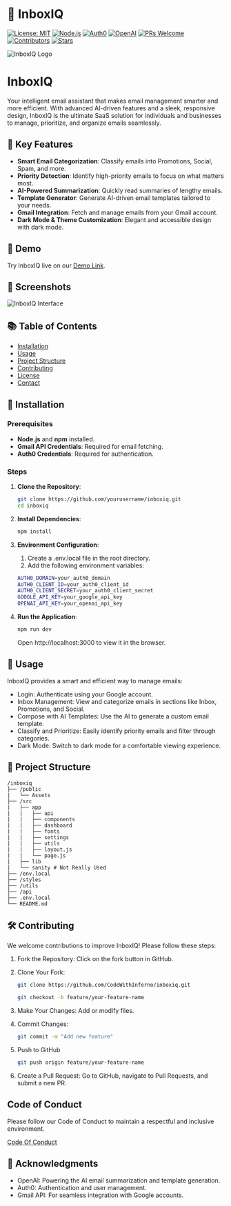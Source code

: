 # 📧 InboxIQ
[![License: MIT](https://img.shields.io/badge/License-MIT-blue.svg)](https://opensource.org/licenses/MIT)
[![Node.js](https://img.shields.io/badge/Node.js-14%2B-green.svg)](https://nodejs.org/)
[![Auth0](https://img.shields.io/badge/Auth0-Enabled-orange.svg)](https://auth0.com/)
[![OpenAI](https://img.shields.io/badge/OpenAI-Integrated-blueviolet.svg)](https://openai.com/)
[![PRs Welcome](https://img.shields.io/badge/PRs-welcome-brightgreen.svg)](https://github.com/CodeWithInferno/inboxiq/pulls)
[![Contributors](https://img.shields.io/github/contributors/CodeWithInferno/inboxiq.svg)](https://github.com/CodeWithInferno/inboxiq/graphs/contributors)
[![Stars](https://img.shields.io/github/stars/CodeWithInferno/inboxiq.svg)](https://github.com/CodeWithInferno/inboxiq/stargazers)


![InboxIQ Logo](/inboxiq/public/Logo.webp) 

# InboxIQ

Your intelligent email assistant that makes email management smarter and more efficient. With advanced AI-driven features and a sleek, responsive design, InboxIQ is the ultimate SaaS solution for individuals and businesses to manage, prioritize, and organize emails seamlessly.

## 🌟 Key Features

- **Smart Email Categorization**: Classify emails into Promotions, Social, Spam, and more.
- **Priority Detection**: Identify high-priority emails to focus on what matters most.
- **AI-Powered Summarization**: Quickly read summaries of lengthy emails.
- **Template Generator**: Generate AI-driven email templates tailored to your needs.
- **Gmail Integration**: Fetch and manage emails from your Gmail account.
- **Dark Mode & Theme Customization**: Elegant and accessible design with dark mode.

## 🚀 Demo

Try InboxIQ live on our [Demo Link](https://inboxiq.demo.link).

## 📸 Screenshots

<!-- Add screenshots of your application here -->
![InboxIQ Interface](https://yourscreenshot.link/demo.png)

## 📚 Table of Contents

- [Installation](#installation)
- [Usage](#usage)
- [Project Structure](#project-structure)
- [Contributing](#contributing)
- [License](#license)
- [Contact](#contact)

## 🔧 Installation

### Prerequisites

- **Node.js** and **npm** installed.
- **Gmail API Credentials**: Required for email fetching.
- **Auth0 Credentials**: Required for authentication.

### Steps

1. **Clone the Repository**:

    ```bash
    git clone https://github.com/yourusername/inboxiq.git
    cd inboxiq
    ```

2. **Install Dependencies**:

    ```bash
    npm install
    ```

3. **Environment Configuration**:

    1. Create a .env.local file in the root directory.
    2. Add the following environment variables:

    ```bash
    AUTH0_DOMAIN=your_auth0_domain
    AUTH0_CLIENT_ID=your_auth0_client_id
    AUTH0_CLIENT_SECRET=your_auth0_client_secret
    GOOGLE_API_KEY=your_google_api_key
    OPENAI_API_KEY=your_openai_api_key
    ```

4. **Run the Application**:

    ```bash
    npm run dev
    ```

    Open http://localhost:3000 to view it in the browser.

## 🎉 Usage

InboxIQ provides a smart and efficient way to manage emails:

- Login: Authenticate using your Google account.
- Inbox Management: View and categorize emails in sections like Inbox, Promotions, and Social.
- Compose with AI Templates: Use the AI to generate a custom email template.
- Classify and Prioritize: Easily identify priority emails and filter through categories.
- Dark Mode: Switch to dark mode for a comfortable viewing experience.

## 📁 Project Structure

```
/inboxiq 
├── /public
|   └── Assets
├── /src 
|   ├── app
|   |   ├── api
|   |   ├── components
|   |   ├── dashboard
|   |   ├── fonts
|   |   ├── settings
|   |   ├── utils
|   |   ├── layout.js
|   |   └── page.js
|   ├── lib
|   └── sanity # Not Really Used
├── /env.local 
├── /styles 
├── /utils 
├── /api  
├── .env.local 
└── README.md 
```

## 🛠️ Contributing

We welcome contributions to improve InboxIQ! Please follow these steps:

1. Fork the Repository: Click on the fork button in GitHub.
2. Clone Your Fork:

    ```bash
    git clone https://github.com/CodeWithInferno/inboxiq.git
    ```

    ```bash
    git checkout -b feature/your-feature-name
    ```

3. Make Your Changes: Add or modify files.
4. Commit Changes:

    ```bash
    git commit -m "Add new feature"
    ```

5. Push to GitHub

    ```bash
    git push origin feature/your-feature-name
    ```

6. Create a Pull Request: Go to GitHub, navigate to Pull Requests, and submit a new PR.

## Code of Conduct

Please follow our Code of Conduct to maintain a respectful and inclusive environment.

[Code Of Conduct](/inboxiq/CODE_OF_CONDUCT)

## 🙏 Acknowledgments

- OpenAI: Powering the AI email summarization and template generation.
- Auth0: Authentication and user management.
- Gmail API: For seamless integration with Google accounts.


